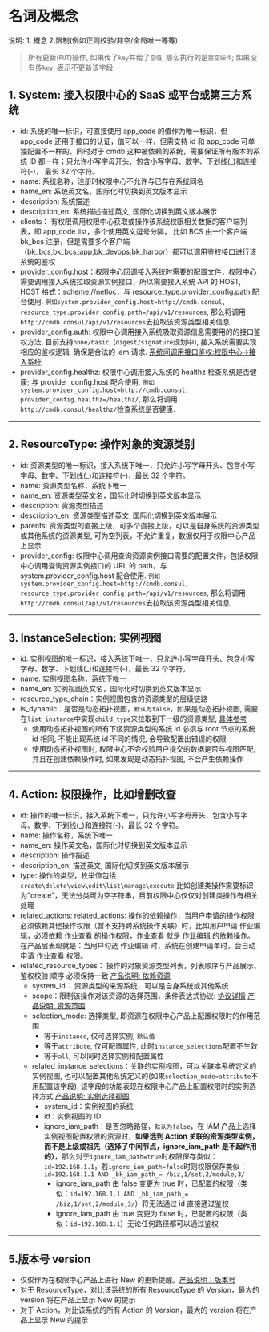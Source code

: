 # 名词及概念

说明: 1. 概念 2.限制(例如正则校验/非空/全局唯一等等)

> 所有更新(`PUT`)操作, 如果传了`key`并给了`空值`, 那么执行的是`置空操作`; 如果没有传`key`, 表示不更新该字段

## 1. System: 接入权限中心的 SaaS 或平台或第三方系统
- id: 系统的唯一标识，可直接使用 app_code 的值作为唯一标识，但 app_code 还用于接口的认证，值可以一样，但需支持 id 和 app_code 可单独配置不一样的，同时对于 cmdb 这种被依赖的系统，需要保证所有版本的系统 ID 都一样；只允许小写字母开头、包含小写字母、数字、下划线(_)和连接符(-)， 最长 32 个字符。
- name: 系统名称，注册时权限中心不允许与已存在系统同名
- name_en: 系统英文名，国际化时切换到英文版本显示
- description:  系统描述
- description_en: 系统描述描述英文, 国际化切换到英文版本展示
- clients： 有权限调用权限中心获取或操作该系统权限相关数据的客户端列表，即 app_code list，多个使用英文逗号分隔， 比如 BCS 由一个客户端 bk_bcs 注册，但是需要多个客户端（bk_bcs,bk_bcs_app,bk_devops,bk_harbor）都可以调用鉴权接口进行该系统的鉴权 
- provider_config.host：权限中心回调接入系统时需要的配置文件，权限中心需要调用接入系统拉取资源实例接口，所以需要接入系统 API 的 HOST, HOST 格式：scheme://netloc，与 resource_type.provider_config.path 配合使用. `例如system.provider_config.host=http://cmdb.consul, resource_type.provider_config.path=/api/v1/resources`, 那么将调用`http://cmdb.consul/api/v1/resources`去拉取该资源类型相关信息
- provider_config.auth: 权限中心调用接入系统吸取资源信息需要用的的接口鉴权方法, 目前支持`none/basic`, (`digest/signature`规划中), 接入系统需要实现相应的鉴权逻辑, 确保是合法的 iam 请求. [系统间调用接口鉴权:权限中心->接入系统](../01-Overview/03-APIAuth.md)
- provider_config.healthz: 权限中心调用接入系统的 healthz 检查系统是否健康; 与 provider_config.host 配合使用, `例如system.provider_config.host=http://cmdb.consul, provider_config.healthz=/healthz/`, 那么将调用`http://cmdb.consul/healthz/`检查系统是否健康. 

---

## 2. ResourceType: 操作对象的资源类别
- id: 资源类型的唯一标识，接入系统下唯一，只允许小写字母开头、包含小写字母、数字、下划线(_)和连接符(-)，最长 32 个字符。
- name: 资源类型名称，系统下唯一
- name_en:  资源类型英文名，国际化时切换到英文版本显示
- description: 资源类型描述
- description_en: 资源类型描述英文, 国际化切换到英文版本展示
- parents: 资源类型的直接上级，可多个直接上级，可以是自身系统的资源类型或其他系统的资源类型, 可为空列表，不允许重复，数据仅用于权限中心产品上显示  
- provider_config: 权限中心调用查询资源实例接口需要的配置文件，包括权限中心调用查询资源实例接口的 URL 的 path，与 system.provider_config.host 配合使用. `例如system.provider_config.host=http://cmdb.consul, resource_type.provider_config.path=/api/v1/resources`, 那么将调用`http://cmdb.consul/api/v1/resources`去拉取该资源类型相关信息

---

## 3. InstanceSelection: 实例视图

- id: 实例视图的唯一标识，接入系统下唯一，只允许小写字母开头、包含小写字母、数字、下划线(_)和连接符(-)，最长 32 个字符。
- name: 实例视图名称，系统下唯一
- name_en:  实例视图英文名，国际化时切换到英文版本显示
- resource_type_chain：实例视图包含的资源类型的层级链路
- is_dynamic：是否是动态拓扑视图，`默认为false`，如果是动态拓扑视图, 需要在`list_instance`中实现`child_type`来拉取到下一级的资源类型, [具体参考](../03-Callback/12-list_instance.md)
    - 使用动态拓扑视图的所有下级资源类型的系统 id 必须与 root 节点的系统 id 相同, 不能出现系统 id 不同的情况, 会导致配置出错误的权限
    - 使用动态拓扑视图时, 权限中心不会校验用户提交的数据是否与视图匹配, 并且在创建依赖操作时, 如果发现是动态拓扑视图, 不会产生依赖操作

---

## 4. Action: 权限操作，比如增删改查
- id: 操作的唯一标识，接入系统下唯一，只允许小写字母开头、包含小写字母、数字、下划线(_)和连接符(-)，最长 32 个字符。
- name: 操作名称，系统下唯一
- name_en:  操作英文名，国际化时切换到英文版本显示
- description: 操作描述
- description_en: 描述英文, 国际化切换到英文版本展示
- type: 操作的类型，枚举值包括`create\delete\view\edit\list\manage\execute` 比如创建类操作需要标识为"create"，无法分类可为空字符串，目前权限中心仅仅对创建类操作有相关处理
- related_actions: related_actions: 操作的依赖操作，当用户申请的操作权限必须依赖其他操作权限（暂不支持跨系统操作关联）时，比如用户申请 作业编辑，必须依赖 作业查看 的操作权限，作业查看 就是 作业编辑 的依赖操作。在产品层表现就是：当用户勾选 作业编辑 时，系统在创建申请单时，会自动申请 作业查看 权限。 
- related_resource_types： 操作的对象资源类型列表，列表顺序与产品展示、鉴权校验 顺序 必须保持一致 [产品说明: 依赖资源](../../../../权限中心/产品白皮书/术语解释/Trem.md#依赖资源)
    - system_id： 资源类型的来源系统，可以是自身系统或其他系统
    - scope：限制该操作对该资源的选择范围，条件表达式协议: [协议详情](../..//Expression/01-Schema.md) [产品说明: 资源范围](./../../../权限中心/产品白皮书/术语解释/Trem.md#资源范围)
    - selection_mode: 选择类型, 即资源在权限中心产品上配置权限时的作用范围
        - 等于`instance`, 仅可选择实例, `默认值`
        - 等于`attribute`, 仅可配置属性, 此时`instance_selections`配置不生效
        - 等于`all`, 可以同时选择实例和配置属性
    - related_instance_selections：关联的实例视图，可以关联本系统定义的实例视图, 也可以配置其他系统定义的(如果`selection_mode=attribute`不用配置该字段). 该字段的功能表现在权限中心产品上配置权限时的实例选择方式 [产品说明: 实例选择视图](./../../../权限中心/产品白皮书/术语解释/Trem.md#实例视图)
        - system_id：实例视图的系统
        - id：实例视图的 ID
        - ignore_iam_path：是否忽略路径，`默认为false`，在 IAM 产品上选择实例视图配置权限的资源时，**如果选到 Action 关联的资源类型实例，而不是上级或祖先（选择了中间节点，ignore_iam_path 是不起作用的）**，那么对于`ignore_iam_path=true`时权限保存类似：`id=192.168.1.1`，若`ignore_iam_path=false`时则权限保存类似：`id=192.168.1.1 AND _bk_iam_path_= /biz,1/set,2/module,3/`
            - ignore_iam_path 由 false 变更为 true 时，已配置的权限（类似：`id=192.168.1.1 AND _bk_iam_path_= /biz,1/set,2/module,3/`）将无法通过 id 直接通过鉴权
            - ignore_iam_path 由 true 变更为 false 时，已配置的权限（类似：`id=192.168.1.1`）无论任何路径都可以通过鉴权

---

## 5.版本号 version

- 仅仅作为在权限中心产品上进行 New 的更新提醒。[产品说明：版本号](../../../../权限中心/产品白皮书/术语解释/Trem.md#版本)
- 对于 ResourceType，对比该系统的所有 ResourceType 的 Version，最大的 version 将在产品上显示 New 的提示
- 对于 Action，对比该系统的所有 Action 的 Version，最大的 version 将在产品上显示 New 的提示